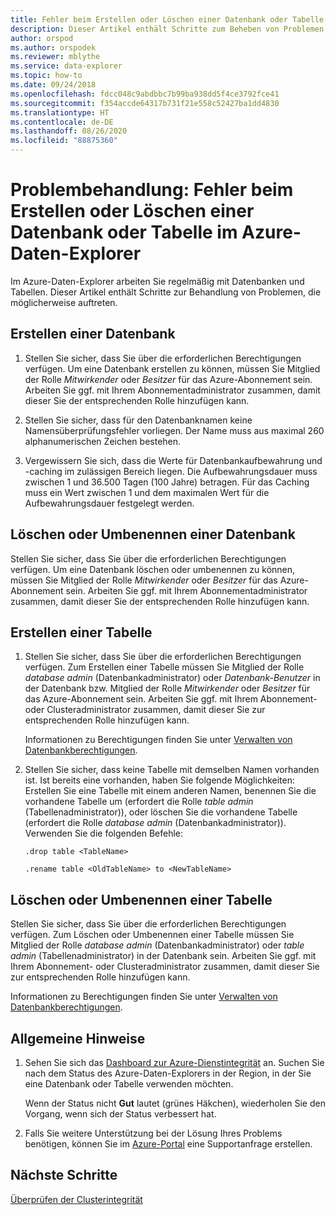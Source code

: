 ```yaml
---
title: Fehler beim Erstellen oder Löschen einer Datenbank oder Tabelle in Azure Data Explorer
description: Dieser Artikel enthält Schritte zum Beheben von Problemen, die beim Erstellen und Löschen von Datenbanken und Tabellen im Azure-Daten-Explorer auftreten können.
author: orspod
ms.author: orspodek
ms.reviewer: mblythe
ms.service: data-explorer
ms.topic: how-to
ms.date: 09/24/2018
ms.openlocfilehash: fdcc048c9abdbbc7b99ba938dd5f4ce3792fce41
ms.sourcegitcommit: f354accde64317b731f21e558c52427ba1dd4830
ms.translationtype: HT
ms.contentlocale: de-DE
ms.lasthandoff: 08/26/2020
ms.locfileid: "88875360"
---
```

# <a name="troubleshoot-failure-to-create-or-delete-a-database-or-table-in-azure-data-explorer"></a>Problembehandlung: Fehler beim Erstellen oder Löschen einer Datenbank oder Tabelle im Azure-Daten-Explorer

Im Azure-Daten-Explorer arbeiten Sie regelmäßig mit Datenbanken und Tabellen. Dieser Artikel enthält Schritte zur Behandlung von Problemen, die möglicherweise auftreten.

## <a name="creating-a-database"></a>Erstellen einer Datenbank

1. Stellen Sie sicher, dass Sie über die erforderlichen Berechtigungen verfügen. Um eine Datenbank erstellen zu können, müssen Sie Mitglied der Rolle *Mitwirkender* oder *Besitzer* für das Azure-Abonnement sein. Arbeiten Sie ggf. mit Ihrem Abonnementadministrator zusammen, damit dieser Sie der entsprechenden Rolle hinzufügen kann.

1. Stellen Sie sicher, dass für den Datenbanknamen keine Namensüberprüfungsfehler vorliegen. Der Name muss aus maximal 260 alphanumerischen Zeichen bestehen.

1. Vergewissern Sie sich, dass die Werte für Datenbankaufbewahrung und -caching im zulässigen Bereich liegen. Die Aufbewahrungsdauer muss zwischen 1 und 36.500 Tagen (100 Jahre) betragen. Für das Caching muss ein Wert zwischen 1 und dem maximalen Wert für die Aufbewahrungsdauer festgelegt werden.

## <a name="deleting-or-renaming-a-database"></a>Löschen oder Umbenennen einer Datenbank

Stellen Sie sicher, dass Sie über die erforderlichen Berechtigungen verfügen. Um eine Datenbank löschen oder umbenennen zu können, müssen Sie Mitglied der Rolle *Mitwirkender* oder *Besitzer* für das Azure-Abonnement sein. Arbeiten Sie ggf. mit Ihrem Abonnementadministrator zusammen, damit dieser Sie der entsprechenden Rolle hinzufügen kann.

## <a name="creating-a-table"></a>Erstellen einer Tabelle

1. Stellen Sie sicher, dass Sie über die erforderlichen Berechtigungen verfügen. Zum Erstellen einer Tabelle müssen Sie Mitglied der Rolle *database admin* (Datenbankadministrator) oder *Datenbank-Benutzer* in der Datenbank bzw. Mitglied der Rolle *Mitwirkender* oder *Besitzer* für das Azure-Abonnement sein. Arbeiten Sie ggf. mit Ihrem Abonnement- oder Clusteradministrator zusammen, damit dieser Sie zur entsprechenden Rolle hinzufügen kann.

    Informationen zu Berechtigungen finden Sie unter [Verwalten von Datenbankberechtigungen](manage-database-permissions.md).

1. Stellen Sie sicher, dass keine Tabelle mit demselben Namen vorhanden ist. Ist bereits eine vorhanden, haben Sie folgende Möglichkeiten: Erstellen Sie eine Tabelle mit einem anderen Namen, benennen Sie die vorhandene Tabelle um (erfordert die Rolle *table admin* (Tabellenadministrator)), oder löschen Sie die vorhandene Tabelle (erfordert die Rolle *database admin* (Datenbankadministrator)). Verwenden Sie die folgenden Befehle:

    ```Kusto
    .drop table <TableName>

   .rename table <OldTableName> to <NewTableName>
    ```

## <a name="deleting-or-renaming-a-table"></a>Löschen oder Umbenennen einer Tabelle

Stellen Sie sicher, dass Sie über die erforderlichen Berechtigungen verfügen. Zum Löschen oder Umbenennen einer Tabelle müssen Sie Mitglied der Rolle *database admin* (Datenbankadministrator) oder *table admin* (Tabellenadministrator) in der Datenbank sein. Arbeiten Sie ggf. mit Ihrem Abonnement- oder Clusteradministrator zusammen, damit dieser Sie zur entsprechenden Rolle hinzufügen kann.

Informationen zu Berechtigungen finden Sie unter [Verwalten von Datenbankberechtigungen](manage-database-permissions.md).

## <a name="general-guidance"></a>Allgemeine Hinweise

1. Sehen Sie sich das [Dashboard zur Azure-Dienstintegrität](https://azure.microsoft.com/status/) an. Suchen Sie nach dem Status des Azure-Daten-Explorers in der Region, in der Sie eine Datenbank oder Tabelle verwenden möchten.

    Wenn der Status nicht **Gut** lautet (grünes Häkchen), wiederholen Sie den Vorgang, wenn sich der Status verbessert hat.

1. Falls Sie weitere Unterstützung bei der Lösung Ihres Problems benötigen, können Sie im [Azure-Portal](https://portal.azure.com/#blade/Microsoft_Azure_Support/HelpAndSupportBlade/overview) eine Supportanfrage erstellen.

## <a name="next-steps"></a>Nächste Schritte

[Überprüfen der Clusterintegrität](check-cluster-health.md)